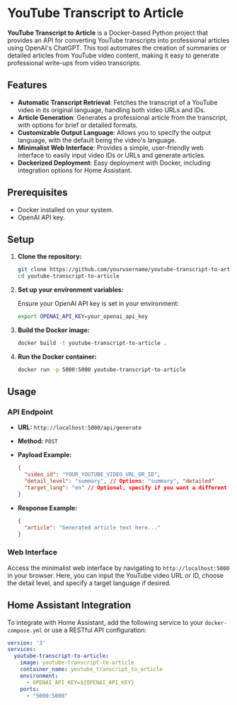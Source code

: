 
# YouTube Transcript to Article

**YouTube Transcript to Article** is a Docker-based Python project that provides an API for converting YouTube transcripts into professional articles using OpenAI's ChatGPT. This tool automates the creation of summaries or detailed articles from YouTube video content, making it easy to generate professional write-ups from video transcripts.

## Features

- **Automatic Transcript Retrieval**: Fetches the transcript of a YouTube video in its original language, handling both video URLs and IDs.
- **Article Generation**: Generates a professional article from the transcript, with options for brief or detailed formats.
- **Customizable Output Language**: Allows you to specify the output language, with the default being the video's language.
- **Minimalist Web Interface**: Provides a simple, user-friendly web interface to easily input video IDs or URLs and generate articles.
- **Dockerized Deployment**: Easy deployment with Docker, including integration options for Home Assistant.

## Prerequisites

- Docker installed on your system.
- OpenAI API key.

## Setup

1. **Clone the repository:**

   ```bash
   git clone https://github.com/yourusername/youtube-transcript-to-article.git
   cd youtube-transcript-to-article
   ```

2. **Set up your environment variables:**

   Ensure your OpenAI API key is set in your environment:

   ```bash
   export OPENAI_API_KEY=your_openai_api_key
   ```

3. **Build the Docker image:**

   ```bash
   docker build -t youtube-transcript-to-article .
   ```

4. **Run the Docker container:**

   ```bash
   docker run -p 5000:5000 youtube-transcript-to-article
   ```

## Usage

### API Endpoint

- **URL:** `http://localhost:5000/api/generate`
- **Method:** `POST`
- **Payload Example:**

  ```json
  {
    "video_id": "YOUR_YOUTUBE_VIDEO_URL_OR_ID",
    "detail_level": "summary", // Options: "summary", "detailed"
    "target_lang": "en" // Optional, specify if you want a different language
  }
  ```

- **Response Example:**

  ```json
  {
    "article": "Generated article text here..."
  }
  ```

### Web Interface

Access the minimalist web interface by navigating to `http://localhost:5000` in your browser. Here, you can input the YouTube video URL or ID, choose the detail level, and specify a target language if desired.

## Home Assistant Integration

To integrate with Home Assistant, add the following service to your `docker-compose.yml` or use a RESTful API configuration:

```yaml
version: '3'
services:
  youtube-transcript-to-article:
    image: youtube-transcript-to-article
    container_name: youtube_transcript_to_article
    environment:
      - OPENAI_API_KEY=${OPENAI_API_KEY}
    ports:
      - "5000:5000"
```

